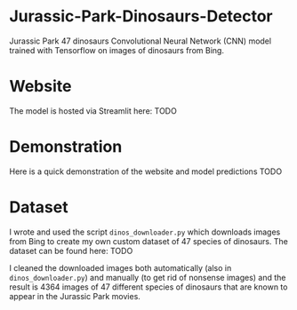 # Jurassic-Park-Dinosaurs-Detector
Jurassic Park 47 dinosaurs Convolutional Neural Network (CNN) model trained with Tensorflow on images of dinosaurs from Bing.

# Website

The model is hosted via Streamlit here: TODO

# Demonstration
Here is a quick demonstration of the website and model predictions TODO

# Dataset

I wrote and used the script `dinos_downloader.py` which downloads images from Bing to create my own custom dataset of 47 species of dinosaurs. The dataset can be found here: TODO

I cleaned the downloaded images both automatically (also in `dinos_downloader.py`) and manually (to get rid of nonsense images) and the result is 4364 images of 47 different species of dinosaurs that are known to appear in the Jurassic Park movies.

